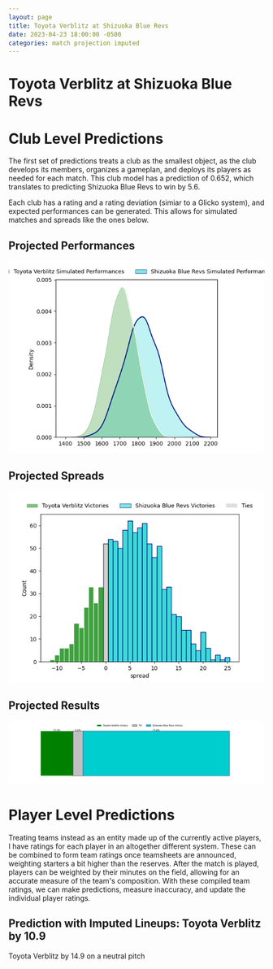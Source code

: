 ```yaml
---  
layout: page  
title: Toyota Verblitz at Shizuoka Blue Revs  
date: 2023-04-23 18:00:00 -0500  
categories: match projection imputed  
---
```

# Toyota Verblitz at Shizuoka Blue Revs

# Club Level Predictions


The first set of predictions treats a club as the smallest object, as the club develops its members, organizes a gameplan, and deploys its players as needed for each match. This club model has a prediction of 0.652, which translates to predicting Shizuoka Blue Revs to win by 5.6.

Each club has a rating and a rating deviation (simiar to a Glicko system), and expected performances can be generated. This allows for simulated matches and spreads like the ones below.
## Projected Performances


![Projected Performances](plots/performances_2023-04-23-ShizuokaBlueRevs-ToyotaVerblitz.png)
## Projected Spreads


![Projected Spreads](plots/spreads_2023-04-23-ShizuokaBlueRevs-ToyotaVerblitz.png)
## Projected Results


![Projected Results](plots/resultbar_2023-04-23-ShizuokaBlueRevs-ToyotaVerblitz.png)
# Player Level Predictions


Treating teams instead as an entity made up of the currently active players, I have ratings for each player in an altogether different system. These can be combined to form team ratings once teamsheets are announced, weighting starters a bit higher than the reserves. After the match is played, players can be weighted by their minutes on the field, allowing for an accurate measure of the team's composition. With these compiled team ratings, we can make predictions, measure inaccuracy, and update the individual player ratings.
## Prediction with Imputed Lineups: Toyota Verblitz by 10.9


Toyota Verblitz by 14.9 on a neutral pitch

